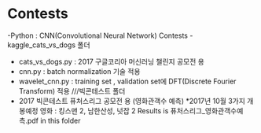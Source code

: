 # Contests

-Python : CNN(Convolutional Neural Network)
Contests - kaggle_cats_vs_dogs 폴더
- cats_vs_dogs.py : 2017 구글코리아 머신러닝 챌린지 공모전 용
- cnn.py : batch normalization 기술 적용
- wavelet_cnn.py : training set , validation set에 DFT(Discrete Fourier Transform) 적용 
///빅콘테스트 폴더
- 2017 빅콘테스트 퓨처스리그 공모전 용 (영화관객수 예측)
*2017년 10월 3가지 개봉예정 영화 : 킹스맨 2, 남한산성, 넛잡 2
Results is 퓨처스리그_영화관객수예측.pdf in this folder
